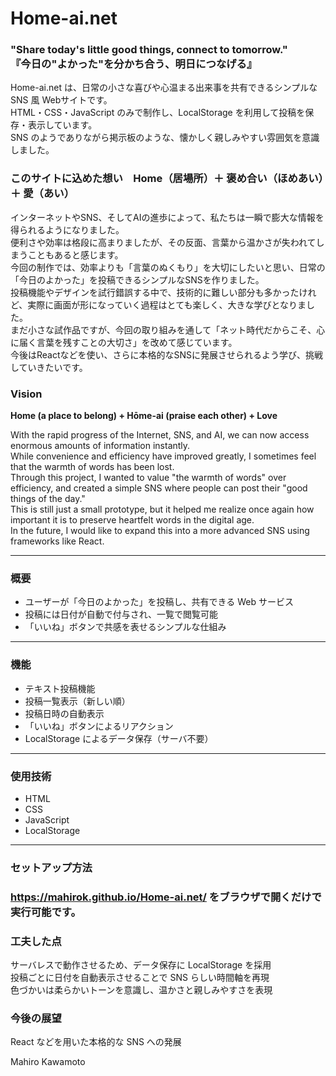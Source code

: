 # Home-ai.net

### "Share today's little good things, connect to tomorrow."<br>『今日の"よかった"を分かち合う、明日につなげる』

Home-ai.net は、日常の小さな喜びや心温まる出来事を共有できるシンプルな SNS 風 Webサイトです。  
HTML・CSS・JavaScript のみで制作し、LocalStorage を利用して投稿を保存・表示しています。  
SNS のようでありながら掲示板のような、懐かしく親しみやすい雰囲気を意識しました。

### このサイトに込めた想い　Home（居場所）＋ 褒め合い（ほめあい）＋ 愛（あい）
インターネットやSNS、そしてAIの進歩によって、私たちは一瞬で膨大な情報を得られるようになりました。<br>
便利さや効率は格段に高まりましたが、その反面、言葉から温かさが失われてしまうこともあると感じます。<br>
今回の制作では、効率よりも「言葉のぬくもり」を大切にしたいと思い、日常の「今日のよかった」を投稿できるシンプルなSNSを作りました。<br>
投稿機能やデザインを試行錯誤する中で、技術的に難しい部分も多かったけれど、実際に画面が形になっていく過程はとても楽しく、大きな学びとなりました。<br>
まだ小さな試作品ですが、今回の取り組みを通して「ネット時代だからこそ、心に届く言葉を残すことの大切さ」を改めて感じています。<br>
今後はReactなどを使い、さらに本格的なSNSに発展させられるよう学び、挑戦していきたいです。

### Vision
**Home (a place to belong) + Hōme-ai (praise each other) + Love**

With the rapid progress of the Internet, SNS, and AI, we can now access enormous amounts of information instantly.  
While convenience and efficiency have improved greatly, I sometimes feel that the warmth of words has been lost.  
Through this project, I wanted to value "the warmth of words" over efficiency, and created a simple SNS where people can post their "good things of the day."  
This is still just a small prototype, but it helped me realize once again how important it is to preserve heartfelt words in the digital age.  
In the future, I would like to expand this into a more advanced SNS using frameworks like React.



---

### 概要

- ユーザーが「今日のよかった」を投稿し、共有できる Web サービス
- 投稿には日付が自動で付与され、一覧で閲覧可能
- 「いいね」ボタンで共感を表せるシンプルな仕組み

---

### 機能

- テキスト投稿機能
- 投稿一覧表示（新しい順）
- 投稿日時の自動表示
- 「いいね」ボタンによるリアクション
- LocalStorage によるデータ保存（サーバ不要）

---

### 使用技術

- HTML
- CSS
- JavaScript
- LocalStorage

---

### セットアップ方法

### https://mahirok.github.io/Home-ai.net/ をブラウザで開くだけで実行可能です。

### 工夫した点<br>
サーバレスで動作させるため、データ保存に LocalStorage を採用<br>
投稿ごとに日付を自動表示させることで SNS らしい時間軸を再現<br>
色づかいは柔らかいトーンを意識し、温かさと親しみやすさを表現<br>

### 今後の展望
React などを用いた本格的な SNS への発展

Mahiro Kawamoto

